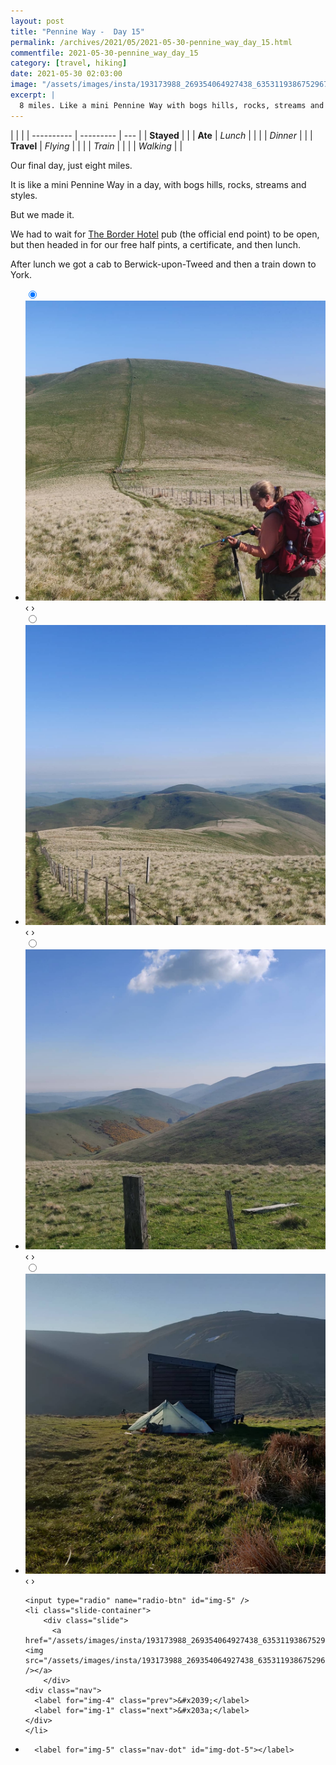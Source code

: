 ```yaml
---
layout: post
title: "Pennine Way -  Day 15"
permalink: /archives/2021/05/2021-05-30-pennine_way_day_15.html
commentfile: 2021-05-30-pennine_way_day_15
category: [travel, hiking]
date: 2021-05-30 02:03:00
image: "/assets/images/insta/193173988_269354064927438_6353119386752967060_n_17947107559478627.jpg"
excerpt: |
  8 miles. Like a mini Pennine Way with bogs hills, rocks, streams and styles. But we made it.
---
```


|            |           |
| ---------- | --------- | --- |
| **Stayed** |           |
| **Ate**    | _Lunch_   |     |
|            | _Dinner_  |     |
| **Travel** | _Flying_  |     |
|            | _Train_   |     |
|            | _Walking_ |     |

Our final day, just eight miles.

It is like a mini Pennine Way in a day, with bogs hills, rocks, streams and styles.

But we made it.

We had to wait for [The Border Hotel](https://maps.app.goo.gl/W6ehiFa3Er919daHA) pub (the official end point) to be open, but then headed in for our free half pints, a certificate, and then lunch.

After lunch we got a cab to Berwick-upon-Tweed and then a train down to York.

<ul class="slides">
    <input type="radio" name="radio-btn" id="img-1" checked="checked" />
    <li class="slide-container">
        <div class="slide">
          <a href="/assets/images/insta/193853182_813903742588672_1654046767419609125_n_17908221694799318.jpg"><img src="/assets/images/insta/193853182_813903742588672_1654046767419609125_n_17908221694799318.jpg" /></a>
        </div>
    <div class="nav">
      <label for="img-5" class="prev">&#x2039;</label>
      <label for="img-2" class="next">&#x203a;</label>
    </div>
    </li>
        <input type="radio" name="radio-btn" id="img-2"  />
    <li class="slide-container">
        <div class="slide">
          <a href="/assets/images/insta/193709296_115589540717862_4413422115614156532_n_18161231644144832.jpg"><img src="/assets/images/insta/193709296_115589540717862_4413422115614156532_n_18161231644144832.jpg" /></a>
        </div>
    <div class="nav">
      <label for="img-1" class="prev">&#x2039;</label>
      <label for="img-3" class="next">&#x203a;</label>
    </div>
    </li>
        <input type="radio" name="radio-btn" id="img-3"  />
    <li class="slide-container">
        <div class="slide">
          <a href="/assets/images/insta/194876744_3555102471256711_4452151142954663276_n_17904612400862257.jpg"><img src="/assets/images/insta/194876744_3555102471256711_4452151142954663276_n_17904612400862257.jpg" /></a>
        </div>
    <div class="nav">
      <label for="img-2" class="prev">&#x2039;</label>
      <label for="img-4" class="next">&#x203a;</label>
    </div>
    </li>
        <input type="radio" name="radio-btn" id="img-4"  />
    <li class="slide-container">
        <div class="slide">
          <a href="/assets/images/insta/193298597_886402475271776_8978191968862146384_n_17928289774586853.jpg"><img src="/assets/images/insta/193298597_886402475271776_8978191968862146384_n_17928289774586853.jpg" /></a>
        </div>
    <div class="nav">
      <label for="img-3" class="prev">&#x2039;</label>
      <label for="img-5" class="next">&#x203a;</label>
    </div>
    </li>
    
    <input type="radio" name="radio-btn" id="img-5" />
    <li class="slide-container">
        <div class="slide">
          <a href="/assets/images/insta/193173988_269354064927438_6353119386752967060_n_17947107559478627.jpg"><img src="/assets/images/insta/193173988_269354064927438_6353119386752967060_n_17947107559478627.jpg" /></a>
        </div>
    <div class="nav">
      <label for="img-4" class="prev">&#x2039;</label>
      <label for="img-1" class="next">&#x203a;</label>
    </div>
    </li>
			
<li class="nav-dots">
      <label for="img-1" class="nav-dot" id="img-dot-1"></label>
      <label for="img-2" class="nav-dot" id="img-dot-2"></label>
      <label for="img-3" class="nav-dot" id="img-dot-3"></label>
      <label for="img-4" class="nav-dot" id="img-dot-4"></label>

      <label for="img-5" class="nav-dot" id="img-dot-5"></label>

</li>
</ul>
